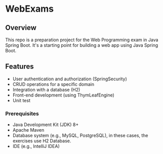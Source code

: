 # WebExams

## Overview

This repo is a preparation project for the Web Programming exam in Java Spring Boot. It's a starting point for building a web app using Java Spring Boot.

## Features

- User authentication and authorization (SpringSecurity)
- CRUD operations for a specific domain
- Integration with a database (H2)
- Front-end development (using ThymLeafEngine)
- Unit test

### Prerequisites

- Java Development Kit (JDK) 8+
- Apache Maven
- Database system (e.g., MySQL, PostgreSQL), in these cases, the exercises use H2 Database.
- IDE (e.g., IntelliJ IDEA)
